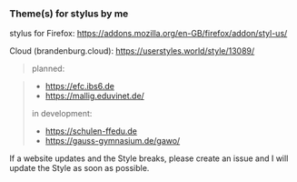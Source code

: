 ### Theme(s) for stylus by me

stylus for Firefox: https://addons.mozilla.org/en-GB/firefox/addon/styl-us/

Cloud (brandenburg.cloud):
https://userstyles.world/style/13089/
> planned:

>  - https://efc.ibs6.de
>  - https://mallig.eduvinet.de/
>
> in development:
>  - https://schulen-ffedu.de
>  - https://gauss-gymnasium.de/gawo/

If a website updates and the Style breaks, please create an issue and I will update the Style as soon as possible.
